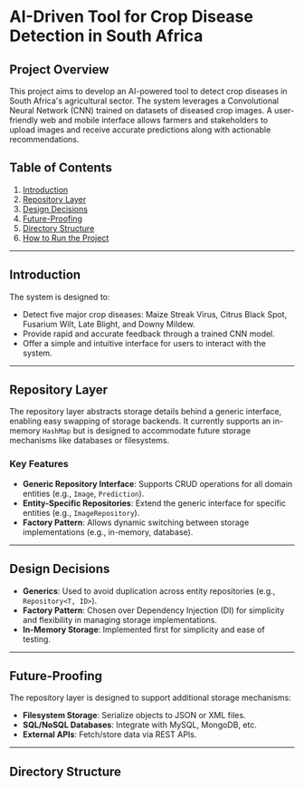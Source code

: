 # AI-Driven Tool for Crop Disease Detection in South Africa

## Project Overview
This project aims to develop an AI-powered tool to detect crop diseases in South Africa's agricultural sector. The system leverages a Convolutional Neural Network (CNN) trained on datasets of diseased crop images. A user-friendly web and mobile interface allows farmers and stakeholders to upload images and receive accurate predictions along with actionable recommendations.

## Table of Contents
1. [Introduction](#introduction)
2. [Repository Layer](#repository-layer)
3. [Design Decisions](#design-decisions)
4. [Future-Proofing](#future-proofing)
5. [Directory Structure](#directory-structure)
6. [How to Run the Project](#how-to-run-the-project)

---

## Introduction
The system is designed to:
- Detect five major crop diseases: Maize Streak Virus, Citrus Black Spot, Fusarium Wilt, Late Blight, and Downy Mildew.
- Provide rapid and accurate feedback through a trained CNN model.
- Offer a simple and intuitive interface for users to interact with the system.

---

## Repository Layer
The repository layer abstracts storage details behind a generic interface, enabling easy swapping of storage backends. It currently supports an in-memory `HashMap` but is designed to accommodate future storage mechanisms like databases or filesystems.

### Key Features
- **Generic Repository Interface**: Supports CRUD operations for all domain entities (e.g., `Image`, `Prediction`).
- **Entity-Specific Repositories**: Extend the generic interface for specific entities (e.g., `ImageRepository`).
- **Factory Pattern**: Allows dynamic switching between storage implementations (e.g., in-memory, database).

---

## Design Decisions
- **Generics**: Used to avoid duplication across entity repositories (e.g., `Repository<T, ID>`).
- **Factory Pattern**: Chosen over Dependency Injection (DI) for simplicity and flexibility in managing storage implementations.
- **In-Memory Storage**: Implemented first for simplicity and ease of testing.

---

## Future-Proofing
The repository layer is designed to support additional storage mechanisms:
- **Filesystem Storage**: Serialize objects to JSON or XML files.
- **SQL/NoSQL Databases**: Integrate with MySQL, MongoDB, etc.
- **External APIs**: Fetch/store data via REST APIs.

---

## Directory Structure
